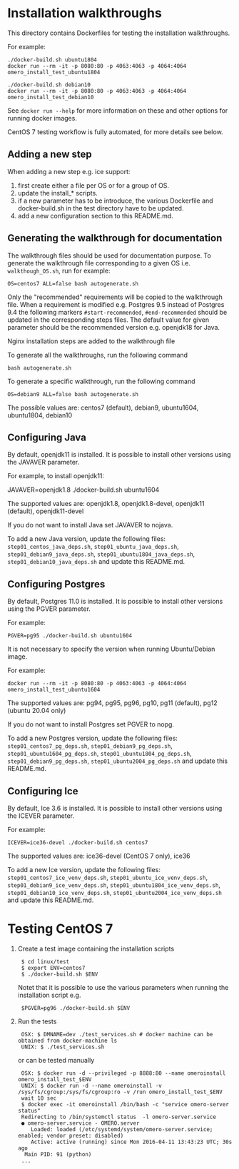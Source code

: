 Installation walkthroughs
=========================

This directory contains Dockerfiles for testing the installation walkthroughs.

For example:

    ./docker-build.sh ubuntu1804
    docker run --rm -it -p 8080:80 -p 4063:4063 -p 4064:4064 omero_install_test_ubuntu1804

    ./docker-build.sh debian10
    docker run --rm -it -p 8080:80 -p 4063:4063 -p 4064:4064 omero_install_test_debian10

See `docker run --help` for more information on these and other options
for running docker images.

CentOS 7 testing workflow is fully automated, for more details see below.


Adding a new step
-----------------

When adding a new step e.g. ice support:
1. first create either a file per OS or for a group of OS.
2. update the install_* scripts.
3. if a new parameter has to be introduce, the various Dockerfile and docker-build.sh in the 
test directory have to be updated.
4. add a new configuration section to this README.md.

Generating the walkthrough for documentation
--------------------------------------------

The walkthrough files should be used for documentation purpose.
To generate the walkthrough file corresponding to a given OS i.e. `walkthough_OS.sh`,
run for example:

    OS=centos7 ALL=false bash autogenerate.sh

Only the "recommended" requirements will be copied to the walkthrough file.
When a requirement is modified e.g. Postgres 9.5 instead of Postgres 9.4
the following markers `#start-recommended`, `#end-recommended` should be updated
in the corresponding steps files.
The default value for given parameter should be the recommended version
e.g. openjdk18 for Java.

Nginx installation steps are added to the walkthrough file

To generate all the walkthroughs, run the following command
    
    bash autogenerate.sh

To generate a specific walkthrough, run the following command

    OS=debian9 ALL=false bash autogenerate.sh

The possible values are:
centos7 (default), debian9, ubuntu1604, ubuntu1804, debian10

Configuring Java
----------------

By default, openjdk11 is installed.
It is possible to install other versions using the JAVAVER parameter.

For example, to install openjdk11:

JAVAVER=openjdk1.8 ./docker-build.sh ubuntu1604

The supported values are: 
openjdk1.8, openjdk1.8-devel, openjdk11 (default), openjdk11-devel

If you do not want to install Java set JAVAVER to nojava.

To add a new Java version, update the following files: 
`step01_centos_java_deps.sh`, `step01_ubuntu_java_deps.sh`,
`step01_debian9_java_deps.sh`, `step01_ubuntu1804_java_deps.sh`,
`step01_debian10_java_deps.sh`
and update this README.md.

Configuring Postgres
--------------------

By default, Postgres 11.0 is installed.
It is possible to install other versions using the PGVER parameter.

For example:
    
    PGVER=pg95 ./docker-build.sh ubuntu1604
    
It is not necessary to specify the version when running Ubuntu/Debian image.

For example:

    docker run --rm -it -p 8080:80 -p 4063:4063 -p 4064:4064 omero_install_test_ubuntu1604


The supported values are: 
pg94, pg95, pg96, pg10, pg11 (default), pg12 (ubuntu 20.04 only)

If you do not want to install Postgres set PGVER to nopg.

To add a new Postgres version, update the following files: 
`step01_centos7_pg_deps.sh`, `step01_debian9_pg_deps.sh`,
`step01_ubuntu1604_pg_deps.sh`, `step01_ubuntu1804_pg_deps.sh`,
`step01_debian9_pg_deps.sh`, `step01_ubuntu2004_pg_deps.sh` and update this README.md.

Configuring Ice
---------------

By default, Ice 3.6 is installed.
It is possible to install other versions using the ICEVER parameter.

For example:

    ICEVER=ice36-devel ./docker-build.sh centos7

The supported values are: 
ice36-devel (CentOS 7 only), ice36

To add a new Ice version, update the following files:
`step01_centos7_ice_venv_deps.sh`, `step01_ubuntu_ice_venv_deps.sh`,
`step01_debian9_ice_venv_deps.sh`, `step01_ubuntu1804_ice_venv_deps.sh`,
`step01_debian10_ice_venv_deps.sh`, `step01_ubuntu2004_ice_venv_deps.sh`
and update this README.md.


Testing CentOS 7
================

1. Create a test image containing the installation scripts

        $ cd linux/test
        $ export ENV=centos7
        $ ./docker-build.sh $ENV

     Notet that it is possible to use the various parameters when running the installation script e.g.

        $PGVER=pg96 ./docker-build.sh $ENV

2. Run the tests

        OSX: $ DMNAME=dev ./test_services.sh # docker machine can be obtained from docker-machine ls
        UNIX: $ ./test_services.sh

    or can be tested manually

        OSX: $ docker run -d --privileged -p 8888:80 --name omeroinstall omero_install_test_$ENV
        UNIX: $ docker run -d --name omeroinstall -v /sys/fs/cgroup:/sys/fs/cgroup:ro -v /run omero_install_test_$ENV
        wait 10 sec
        $ docker exec -it omeroinstall /bin/bash -c "service omero-server status"
        Redirecting to /bin/systemctl status  -l omero-server.service
        ● omero-server.service - OMERO.server
           Loaded: loaded (/etc/systemd/system/omero-server.service; enabled; vendor preset: disabled)
           Active: active (running) since Mon 2016-04-11 13:43:23 UTC; 30s ago
         Main PID: 91 (python)
        ...
